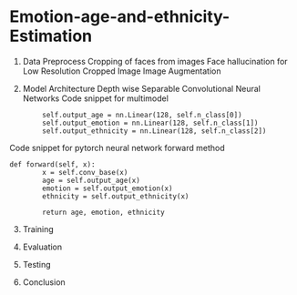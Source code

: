 # Emotion-age-and-ethnicity-Estimation

1. Data Preprocess
Cropping of faces from images
Face hallucination for Low Resolution Cropped Image
Image Augmentation

2. Model Architecture
Depth wise Separable Convolutional Neural Networks
Code snippet for multimodel
```
        self.output_age = nn.Linear(128, self.n_class[0])
        self.output_emotion = nn.Linear(128, self.n_class[1])
        self.output_ethnicity = nn.Linear(128, self.n_class[2])
```

Code snippet for pytorch neural network forward method
```
def forward(self, x):
        x = self.conv_base(x)
        age = self.output_age(x)
        emotion = self.output_emotion(x)
        ethnicity = self.output_ethnicity(x)

        return age, emotion, ethnicity
```

3. Training

4. Evaluation

5. Testing

6. Conclusion
